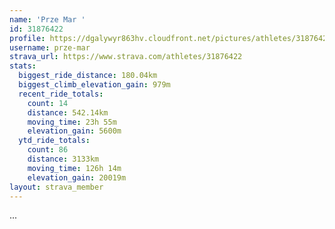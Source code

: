 ```yaml
---
name: 'Prze Mar '
id: 31876422
profile: https://dgalywyr863hv.cloudfront.net/pictures/athletes/31876422/22548952/4/large.jpg
username: prze-mar
strava_url: https://www.strava.com/athletes/31876422
stats:
  biggest_ride_distance: 180.04km
  biggest_climb_elevation_gain: 979m
  recent_ride_totals:
    count: 14
    distance: 542.14km
    moving_time: 23h 55m
    elevation_gain: 5600m
  ytd_ride_totals:
    count: 86
    distance: 3133km
    moving_time: 126h 14m
    elevation_gain: 20019m
layout: strava_member
--- 
```

...
